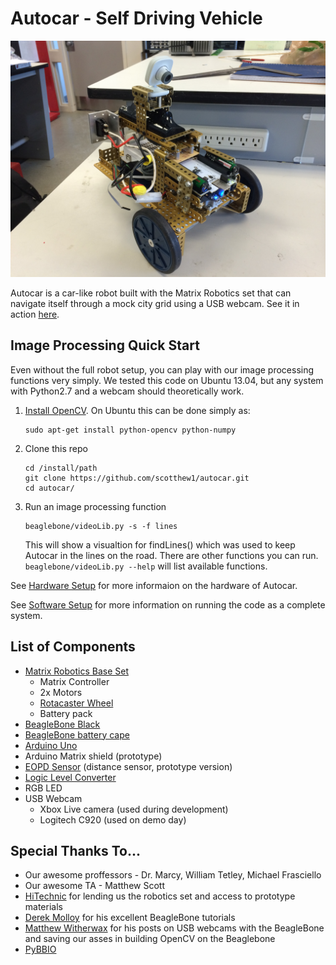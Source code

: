 Autocar - Self Driving Vehicle
==============================

![AutocarImg]

Autocar is a car-like robot built with the Matrix Robotics set that can navigate itself through a mock city grid using a USB webcam. See it in action [here][demo video].

Image Processing Quick Start
----------------------------

Even without the full robot setup, you can play with our image processing functions very simply. We tested this code on Ubuntu 13.04, but any system with Python2.7 and a webcam should theoretically work.

1. [Install OpenCV]. On Ubuntu this can be done simply as:
    ```
    sudo apt-get install python-opencv python-numpy
    ```

2. Clone this repo
    ```
    cd /install/path
    git clone https://github.com/scotthew1/autocar.git
    cd autocar/
    ```

3. Run an image processing function
    ```
    beaglebone/videoLib.py -s -f lines
    ```

    This will show a visualtion for findLines() which was used to keep Autocar
    in the lines on the road. There are other functions you can run. 
    `beaglebone/videoLib.py --help` will list available functions.

See [Hardware Setup] for more informaion on the hardware of Autocar.

See [Software Setup] for more information on running the code as a complete system.


List of Components
------------------

* [Matrix Robotics Base Set]
    * Matrix Controller
    * 2x Motors
    * [Rotacaster Wheel]
    * Battery pack
* [BeagleBone Black]
* [BeagleBone battery cape]
* [Arduino Uno]
* Arduino Matrix shield (prototype)
* [EOPD Sensor] (distance sensor, prototype version)
* [Logic Level Converter]
* RGB LED
* USB Webcam
    * Xbox Live camera (used during development)
    * Logitech C920 (used on demo day)

Special Thanks To...
--------------------
* Our awesome proffessors - Dr. Marcy, William Tetley, Michael Frasciello
* Our awesome TA - Matthew Scott
* [HiTechnic] for lending us the robotics set and access to prototype materials
* [Derek Molloy] for his excellent BeagleBone tutorials
* [Matthew Witherwax] for his posts on USB webcams with the BeagleBone and 
saving our asses in building OpenCV on the Beaglebone
* [PyBBIO]

[AutocarImg]:docs/img/autocar.jpg
[demo video]:http://youtu.be/uN0txue1ocM
[Hardware Setup]:docs/hardwareSetup.md
[Software Setup]:docs/softwareSetup.md
[Install OpenCV]:http://docs.opencv.org/doc/tutorials/introduction/table_of_content_introduction/table_of_content_introduction.html
[Matrix Robotics Base Set]:http://matrixrobotics.com/products/
[Rotacaster Wheel]:http://www.hitechnic.com/cgi-bin/commerce.cgi?preadd=action&key=HRC2148
[BeagleBone Black]:http://beagleboard.org/Products/BeagleBone+Black
[BeagleBone battery cape]:http://elinux.org/CircuitCo:BeagleBone_Battery
[Arduino Uno]:http://arduino.cc/en/Main/arduinoBoardUno
[Logic Level Converter]:http://www.adafruit.com/products/757
[EOPD Sensor]:http://www.hitechnic.com/cgi-bin/commerce.cgi?preadd=action&key=NEO1048
[HiTechnic]:http://www.hitechnic.com/
[Derek Molloy]:http://derekmolloy.ie/
[Matthew Witherwax]:http://blog.lemoneerlabs.com/
[PyBBIO]:https://github.com/alexanderhiam/PyBBIO